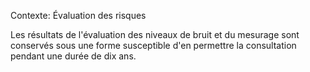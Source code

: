 Contexte: Évaluation des risques

Les résultats de l'évaluation des niveaux de bruit et du mesurage sont conservés sous une forme susceptible d'en permettre la consultation pendant une durée de dix ans.